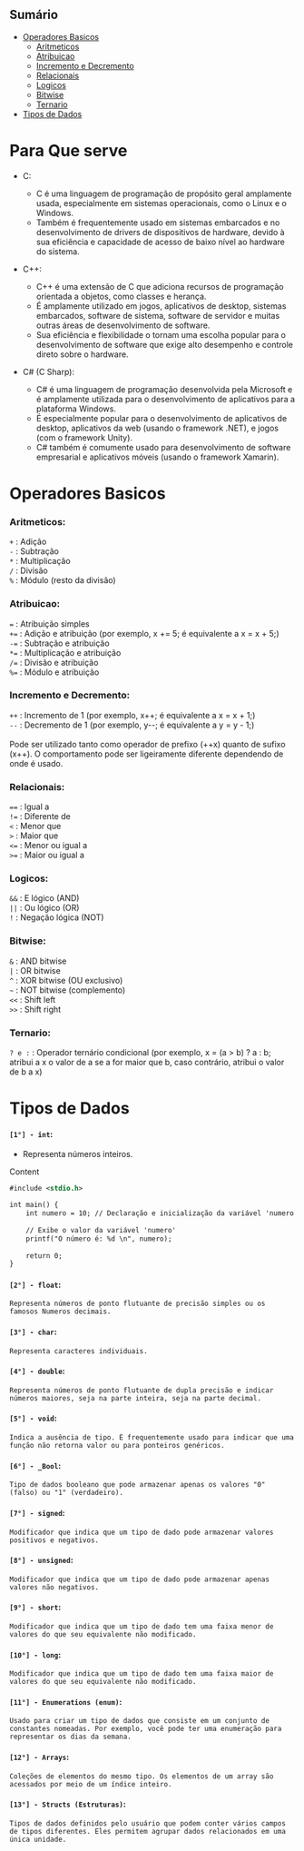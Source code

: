 ## Sumário <!--Sumário -->

- [Operadores Basicos](#operadores-basicos)
  - [Aritmeticos](#aritmeticos)
  - [Atribuicao](#atribuicao)
  - [Incremento e Decremento](#incremento-e-decremento)
  - [Relacionais](#relacionais)
  - [Logicos](#logicos)
  - [Bitwise](#bitwise)
  - [Ternario](#ternario)
- [Tipos de Dados](#tipos-de-dados)

# Para Que serve <!--Importancia-->

- C:

  - C é uma linguagem de programação de propósito geral amplamente usada, especialmente em sistemas operacionais, como o Linux e o Windows.
  - Também é frequentemente usado em sistemas embarcados e no desenvolvimento de drivers de dispositivos de hardware, devido à sua eficiência e capacidade de acesso de baixo nível ao hardware do sistema.

- C++:

  - C++ é uma extensão de C que adiciona recursos de programação orientada a objetos, como classes e herança.
  - É amplamente utilizado em jogos, aplicativos de desktop, sistemas embarcados, software de sistema, software de servidor e muitas outras áreas de desenvolvimento de software.
  - Sua eficiência e flexibilidade o tornam uma escolha popular para o desenvolvimento de software que exige alto desempenho e controle direto sobre o hardware.

- C# (C Sharp):

  - C# é uma linguagem de programação desenvolvida pela Microsoft e é amplamente utilizada para o desenvolvimento de aplicativos para a plataforma Windows.
  - É especialmente popular para o desenvolvimento de aplicativos de desktop, aplicativos da web (usando o framework .NET), e jogos (com o framework Unity).
  - C# também é comumente usado para desenvolvimento de software empresarial e aplicativos móveis (usando o framework Xamarin).

# Operadores Basicos

### Aritmeticos:

`+` : Adição<br>
`-` : Subtração<br>
`*` : Multiplicação<br>
`/` : Divisão<br>
`%` : Módulo (resto da divisão)

### Atribuicao:

`=` : Atribuição simples<br>
`+=` : Adição e atribuição (por exemplo, x += 5; é equivalente a x = x + 5;)<br>
`-=` : Subtração e atribuição<br>
`*=` : Multiplicação e atribuição<br>
`/=` : Divisão e atribuição<br>
`%=` : Módulo e atribuição

### Incremento e Decremento:

`++` : Incremento de 1 (por exemplo, x++; é equivalente a x = x + 1;)<br>
`--` : Decremento de 1 (por exemplo, y--; é equivalente a y = y - 1;)<br><br>
Pode ser utilizado tanto como operador de prefixo (++x) quanto de sufixo (x++). O comportamento pode ser ligeiramente diferente dependendo de onde é usado.

### Relacionais:

`==` : Igual a<br>
`!=` : Diferente de<br>
`<` : Menor que<br>
`>` : Maior que<br>
`<=` : Menor ou igual a<br>
`>=` : Maior ou igual a

### Logicos:

`&&` : E lógico (AND)<br>
`||` : Ou lógico (OR)<br>
`!` : Negação lógica (NOT)

### Bitwise:

`&` : AND bitwise<br>
`|` : OR bitwise<br>
`^` : XOR bitwise (OU exclusivo)<br>
`~` : NOT bitwise (complemento)<br>
`<<` : Shift left<br>
`>>` : Shift right

### Ternario:

`? e :` : Operador ternário condicional (por exemplo, x = (a > b) ? a : b; atribui a x o valor de a se a for maior que b, caso contrário, atribui o valor de b a x)

# Tipos de Dados

#### `[1°] - int`:
- Representa números inteiros.

<root>
    <element attribute="<span style='color:red;'>Spam</span>">Content</element>
</root>

```xml
#include <stdio.h>

int main() {
    int numero = 10; // Declaração e inicialização da variável 'numero' com o valor 10
    
    // Exibe o valor da variável 'numero'
    printf("O número é: %d \n", numero);
    
    return 0;
}
```

#### `[2°] - float`:

```
Representa números de ponto flutuante de precisão simples ou os famosos Numeros decimais.
```

#### `[3°] - char`:

```
Representa caracteres individuais.
```

#### `[4°] - double`:

```
Representa números de ponto flutuante de dupla precisão e indicar números maiores, seja na parte inteira, seja na parte decimal.
```

#### `[5°] - void`:

```
Indica a ausência de tipo. É frequentemente usado para indicar que uma função não retorna valor ou para ponteiros genéricos.
```

#### `[6°] - _Bool`:

```
Tipo de dados booleano que pode armazenar apenas os valores "0" (falso) ou "1" (verdadeiro).
```

#### `[7°] - signed`:

```
Modificador que indica que um tipo de dado pode armazenar valores positivos e negativos.
```

#### `[8°] - unsigned`:

```
Modificador que indica que um tipo de dado pode armazenar apenas valores não negativos.
```

#### `[9°] - short`:

```
Modificador que indica que um tipo de dado tem uma faixa menor de valores do que seu equivalente não modificado.
```

#### `[10°] - long`:

```
Modificador que indica que um tipo de dado tem uma faixa maior de valores do que seu equivalente não modificado.
```

#### `[11°] - Enumerations (enum)`:

```
Usado para criar um tipo de dados que consiste em um conjunto de constantes nomeadas. Por exemplo, você pode ter uma enumeração para representar os dias da semana.
```

#### `[12°] - Arrays`:

```
Coleções de elementos do mesmo tipo. Os elementos de um array são acessados por meio de um índice inteiro.
```

#### `[13°] - Structs (Estruturas)`:

```
Tipos de dados definidos pelo usuário que podem conter vários campos de tipos diferentes. Eles permitem agrupar dados relacionados em uma única unidade.
```
